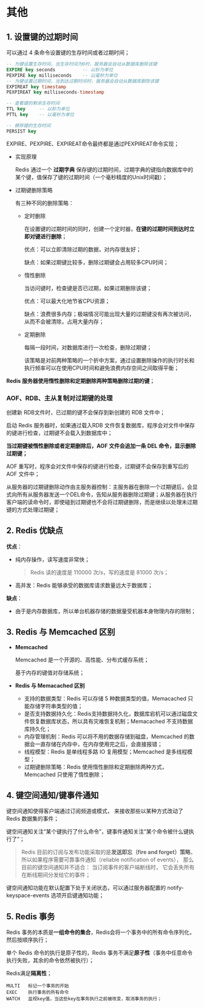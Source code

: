 # 其他

## 1. 设置键的过期时间

可以通过 4 条命令设置键的生存时间或者过期时间；

```sql
-- 为键设置生存时间，当生存时间为0时，服务器会自动从数据库删除该键
EXPIRE key seconds			-- 以秒为单位
PEXPIRE key milliseconds	-- 以毫秒为单位
-- 为键设置过期时间，当到达过期时间时，服务器会自动从数据库删除该键
EXPIREAT key timestamp
PEXPIREAT key milliseconds-timestamp

-- 查看键的剩余生存时间
TTL key		-- 以秒为单位
PTTL key	-- 以毫秒为单位

-- 移除键的生存时间
PERSIST key
```

EXPIRE、PEXPIRE、EXPIREAT命令最终都是通过PEXPIREAT命令实现；

+ 实现原理

  Redis 通过一个 **过期字典** 保存键的过期时间，过期字典的键指向数据库中的某个键，值保存了键的过期时间（一个毫秒精度的Unix时间戳）；

+ 过期键删除策略

  有三种不同的删除策略：
  + 定时删除

    在设置键的过期时间的同时，创建一个定时器，**在键的过期时间到达时立即对键进行删除**；

    优点：可以立即清除过期的数据，对内存很友好；

    缺点：如果过期键比较多，删除过期键会占用较多CPU时间；

  + 惰性删除

    当访问键时，检查键是否已过期，如果过期删除该键；

    优点：可以最大化地节省CPU资源；

    缺点：浪费很多内存；极端情况可能出现大量的过期键没有再次被访问，从而不会被清除，占用大量内存；

  + 定期删除

    每隔一段时间，对数据库进行一次检查，删除过期键；

    该策略是对前两种策略的一个折中方案，通过设置删除操作的执行时长和执行频率可以在使用CPU时间和避免浪费内存空间之间取得平衡；

**Redis 服务器使用惰性删除和定期删除两种策略删除过期的键**；



### AOF、RDB、主从复制对过期键的处理

创建新 RDB文件时，已过期的键不会保存到新创建的 RDB 文件中；

启动 Redis 服务器时，如果通过载入RDB 文件恢复数据库，程序会对文件中保存的键进行检查，过期键不会载入到数据库中；

**当过期键被惰性删除或者定期删除后，AOF 文件会追加一条 DEL 命令，显示删除过期键；**

AOF 重写时，程序会对文件中保存的键进行检查，过期键不会保存到重写后的 AOF 文件中；

从服务器的过期键删除动作由主服务器控制：主服务器在删除一个过期键后，会显式向所有从服务器发送一个DEL命令，告知从服务器删除过期键；从服务器在执行客户端的读命令时，即使碰到过期键也不会将过期键删除，而是继续以处理未过期键的方式处理过期键；



## 2. Redis 优缺点

**优点**：

+ 纯内存操作，读写速度非常快；

  > Redis 读的速度是 110000 次/s，写的速度是 81000 次/s；

+ 高并发：Redis 能够承受的数据库请求数量远大于数据库；

**缺点**：

+ 由于是内存数据库，所以单台机器存储的数据量受机器本身物理内存的限制；



## 3. Redis 与 Memcached 区别

+ **Memcached**

  Memcached 是一个开源的、高性能、分布式缓存系统；

  基于内存的键值对存储系统；

+ **Redis 与 Memacached 区别**

  + 支持的数据类型：Redis 可以存储 5 种数据类型的值，Memacached 只能存储字符串类型的值；
  + 是否支持数据持久化：Redis支持数据持久化，数据库宕机可以通过磁盘文件恢复数据库状态，所以具有灾难恢复机制；Memacached 不支持数据库持久化；
  + 内存管理机制：Redis 可以将不用的数据存储到磁盘，Memcached 的数据会一直存储在内存中，在内存使用完之后，会直接报错；
  + 线程模型：Redis 是单线程多路 IO 复用模型；Memcached 是多线程模型；
  + 过期键删除策略：Redis 使用惰性删除和定期删除两种方式，Memcached 只使用了惰性删除；



## 4. 键空间通知/键事件通知

键空间通知使得客户端通过订阅频道或模式， 来接收那些以某种方式改动了 Redis 数据集的事件；

键空间通知关注“某个键执行了什么命令”，键事件通知关注“某个命令被什么键执行了”；

> Redis 目前的订阅与发布功能采取的是**发送即忘（fire and forget）策略**， 所以如果程序需要可靠事件通知（reliable notification of events）， 那么目前的键空间通知并不适合： 当订阅事件的客户端断线时， 它会丢失所有在断线期间分发给它的事件；

键空间通知功能在默认配置下处于关闭状态，可以通过服务器配置的 notify-keyspace-events 选项开启键通知功能；



## 5. Redis 事务

Redis 事务的本质是**一组命令的集合**，Redis会将一个事务中的所有命令序列化，然后按顺序执行；

单个 Redis 命令的执行是原子性的，Redis 事务不满足**原子性**（事务中任意命令执行失败，其余的命令依然被执行）；

Redis满足**隔离性**；

```
MULTI 	标记一个事务的开始
EXEC	执行事务的所有命令
WATCH	监视key值，当这些key在事务执行之前被改变，取消事务的执行；
```





















































































> 
>
